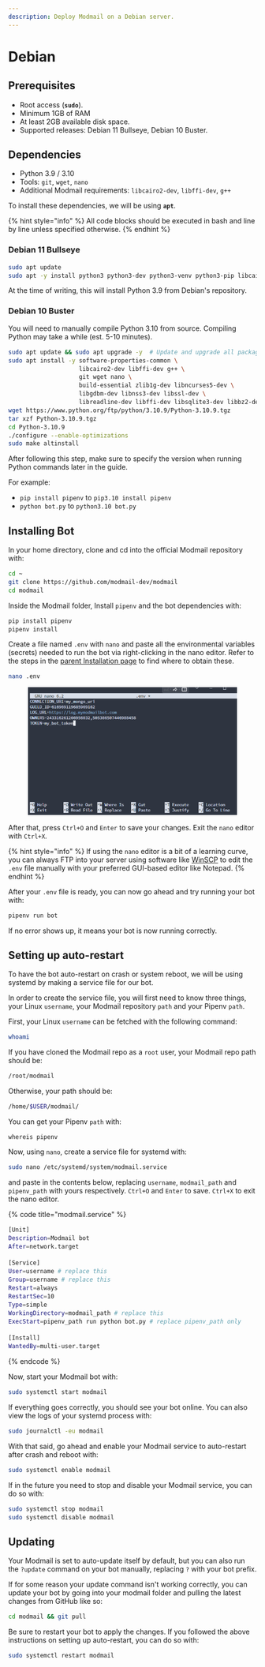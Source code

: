 ```yaml
---
description: Deploy Modmail on a Debian server.
---
```


# Debian

## Prerequisites

* Root access (**`sudo`**).
* Minimum 1GB of RAM
* At least 2GB available disk space.
* Supported releases: Debian 11 Bullseye, Debian 10 Buster.

## Dependencies

* Python 3.9 / 3.10
* Tools: `git`, `wget`, `nano`
* Additional Modmail requirements: `libcairo2-dev`, `libffi-dev`, `g++`

To install these dependencies, we will be using **`apt`**.

{% hint style="info" %}
All code blocks should be executed in bash and line by line unless specified otherwise.
{% endhint %}

### **Debian 11 Bullseye**

```bash
sudo apt update
sudo apt -y install python3 python3-dev python3-venv python3-pip libcairo2-dev libffi-dev g++ git wget nano
```

At the time of writing, this will install Python 3.9 from Debian's repository.

### **Debian 10 Buster**

You will need to manually compile Python 3.10 from source. Compiling Python may take a while (est. 5-10 minutes).

```bash
sudo apt update && sudo apt upgrade -y  # Update and upgrade all packages
sudo apt install -y software-properties-common \
                    libcairo2-dev libffi-dev g++ \
                    git wget nano \
                    build-essential zlib1g-dev libncurses5-dev \
                    libgdbm-dev libnss3-dev libssl-dev \
                    libreadline-dev libffi-dev libsqlite3-dev libbz2-dev
wget https://www.python.org/ftp/python/3.10.9/Python-3.10.9.tgz
tar xzf Python-3.10.9.tgz
cd Python-3.10.9
./configure --enable-optimizations 
sudo make altinstall
```

After following this step, make sure to specify the version when running Python commands later in the guide.

For example:

* `pip install pipenv` to `pip3.10 install pipenv`&#x20;
* `python bot.py` to `python3.10 bot.py`

## Installing Bot

In your home directory, clone and cd into the official Modmail repository with:

```bash
cd ~
git clone https://github.com/modmail-dev/modmail
cd modmail
```

Inside the Modmail folder, Install `pipenv` and the bot dependencies with:

```bash
pip install pipenv
pipenv install
```

Create a file named `.env` with `nano` and paste all the environmental variables (secrets) needed to run the bot via right-clicking in the nano editor. Refer to the steps in the [parent Installation page](../#preparing-your-environmental-variables) to find where to obtain these.

```bash
nano .env
```

<figure><img src="../../.gitbook/assets/image (6).png" alt=""><figcaption></figcaption></figure>

After that, press `Ctrl+O` and `Enter` to save your changes. Exit the `nano` editor with `Ctrl+X`.

{% hint style="info" %}
If using the `nano` editor is a bit of a learning curve, you can always FTP into your server using software like [WinSCP](https://winscp.net/eng/index.php) to edit the `.env` file manually with your preferred GUI-based editor like Notepad.
{% endhint %}

After your `.env` file is ready, you can now go ahead and try running your bot with:

```bash
pipenv run bot
```

If no error shows up, it means your bot is now running correctly.

## Setting up auto-restart

To have the bot auto-restart on crash or system reboot, we will be using systemd by making a service file for our bot.

In order to create the service file, you will first need to know three things, your Linux `username`, your Modmail repository `path` and your Pipenv `path`.

First, your Linux `username` can be fetched with the following command:

```bash
whoami
```

If you have cloned the Modmail repo as a `root` user, your Modmail repo path should be:

```bash
/root/modmail
```

Otherwise, your path should be:

```bash
/home/$USER/modmail/
```

You can get your Pipenv `path` with:

```
whereis pipenv
```

Now, using `nano`, create a service file for systemd with:

```bash
sudo nano /etc/systemd/system/modmail.service
```

and paste in the contents below, replacing `username`, `modmail_path` and `pipenv_path` with yours respectively. `Ctrl+O` and `Enter` to save. `Ctrl+X` to exit the nano editor.

{% code title="modmail.service" %}
```bash
[Unit]
Description=Modmail bot
After=network.target

[Service]
User=username # replace this
Group=username # replace this
Restart=always
RestartSec=10
Type=simple
WorkingDirectory=modmail_path # replace this
ExecStart=pipenv_path run python bot.py # replace pipenv_path only

[Install]
WantedBy=multi-user.target
```
{% endcode %}

Now, start your Modmail bot with:

```bash
sudo systemctl start modmail
```

If everything goes correctly, you should see your bot online. You can also view the logs of your systemd process with:

```bash
sudo journalctl -eu modmail
```

With that said, go ahead and enable your Modmail service to auto-restart after crash and reboot with:

```bash
sudo systemctl enable modmail
```

If in the future you need to stop and disable your Modmail service, you can do so with:

```bash
sudo systemctl stop modmail
sudo systemctl disable modmail
```

## Updating

Your Modmail is set to auto-update itself by default, but you can also run the `?update` command on your bot manually, replacing `?` with your bot prefix.

If for some reason your update command isn't working correctly, you can update your bot by going into your modmail folder and pulling the latest changes from GitHub like so:

```bash
cd modmail && git pull
```

Be sure to restart your bot to apply the changes. If you followed the above instructions on setting up auto-restart, you can do so with:

```bash
sudo systemctl restart modmail
```

